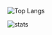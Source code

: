 ![Top Langs](https://github-readme-stats.vercel.app/api/top-langs/?username=xerox78&langs_count=5&layout=compact)

![stats](https://github-readme-stats.vercel.app/api?username=xerox78&show_icons=true&theme=great-gatsby) 





